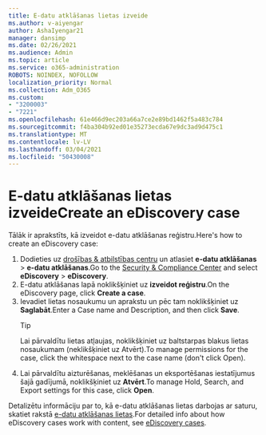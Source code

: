 ```yaml
---
title: E-datu atklāšanas lietas izveide
ms.author: v-aiyengar
author: AshaIyengar21
manager: dansimp
ms.date: 02/26/2021
ms.audience: Admin
ms.topic: article
ms.service: o365-administration
ROBOTS: NOINDEX, NOFOLLOW
localization_priority: Normal
ms.collection: Adm_O365
ms.custom:
- "3200003"
- "7221"
ms.openlocfilehash: 61e466d9ec203a66a7ce2e89bd1462f5a483c784
ms.sourcegitcommit: f4ba304b92ed01e35273ecda67e9dc3ad9d475c1
ms.translationtype: MT
ms.contentlocale: lv-LV
ms.lasthandoff: 03/04/2021
ms.locfileid: "50430008"
---
```

# <a name="create-an-ediscovery-case"></a><span data-ttu-id="46825-102">E-datu atklāšanas lietas izveide</span><span class="sxs-lookup"><span data-stu-id="46825-102">Create an eDiscovery case</span></span>

<span data-ttu-id="46825-103">Tālāk ir aprakstīts, kā izveidot e-datu atklāšanas reģistru.</span><span class="sxs-lookup"><span data-stu-id="46825-103">Here's how to create an eDiscovery case:</span></span>

1. <span data-ttu-id="46825-104">Dodieties uz [drošības & atbilstības centru](https://go.microsoft.com/fwlink/p/?linkid=2077143) un atlasiet **e-datu atklāšanas**  >  **e-datu atklāšanas**.</span><span class="sxs-lookup"><span data-stu-id="46825-104">Go to the [Security & Compliance Center](https://go.microsoft.com/fwlink/p/?linkid=2077143) and select **eDiscovery** > **eDiscovery**.</span></span>
1. <span data-ttu-id="46825-105">E-datu atklāšanas lapā noklikšķiniet uz **izveidot reģistru**.</span><span class="sxs-lookup"><span data-stu-id="46825-105">On the eDiscovery page, click **Create a case**.</span></span>
1. <span data-ttu-id="46825-106">Ievadiet lietas nosaukumu un aprakstu un pēc tam noklikšķiniet uz **Saglabāt**.</span><span class="sxs-lookup"><span data-stu-id="46825-106">Enter a Case name and Description, and then click **Save**.</span></span>
    > [!TIP]
    ><span data-ttu-id="46825-107">Lai pārvaldītu lietas atļaujas, noklikšķiniet uz baltstarpas blakus lietas nosaukumam (neklikšķiniet uz Atvērt).</span><span class="sxs-lookup"><span data-stu-id="46825-107">To manage permissions for the case, click the whitespace next to the case name (don't click Open).</span></span>
1. <span data-ttu-id="46825-108">Lai pārvaldītu aizturēšanas, meklēšanas un eksportēšanas iestatījumus šajā gadījumā, noklikšķiniet uz **Atvērt**.</span><span class="sxs-lookup"><span data-stu-id="46825-108">To manage Hold, Search, and Export settings for this case, click **Open**.</span></span>

<span data-ttu-id="46825-109">Detalizētu informāciju par to, kā e-datu atklāšanas lietas darbojas ar saturu, skatiet rakstā [e-datu atklāšanas lietas](https://go.microsoft.com/fwlink/?linkid=2101589).</span><span class="sxs-lookup"><span data-stu-id="46825-109">For detailed info about how eDiscovery cases work with content, see [eDiscovery cases](https://go.microsoft.com/fwlink/?linkid=2101589).</span></span>

